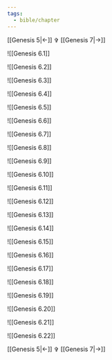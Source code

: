 ```yaml
---
tags:
  - bible/chapter
---
```


[[Genesis 5|<-]] ✞ [[Genesis 7|->]]

![[Genesis 6.1]]

![[Genesis 6.2]]

![[Genesis 6.3]]

![[Genesis 6.4]]

![[Genesis 6.5]]

![[Genesis 6.6]]

![[Genesis 6.7]]

![[Genesis 6.8]]

![[Genesis 6.9]]

![[Genesis 6.10]]

![[Genesis 6.11]]

![[Genesis 6.12]]

![[Genesis 6.13]]

![[Genesis 6.14]]

![[Genesis 6.15]]

![[Genesis 6.16]]

![[Genesis 6.17]]

![[Genesis 6.18]]

![[Genesis 6.19]]

![[Genesis 6.20]]

![[Genesis 6.21]]

![[Genesis 6.22]]

[[Genesis 5|<-]] ✞ [[Genesis 7|->]]
